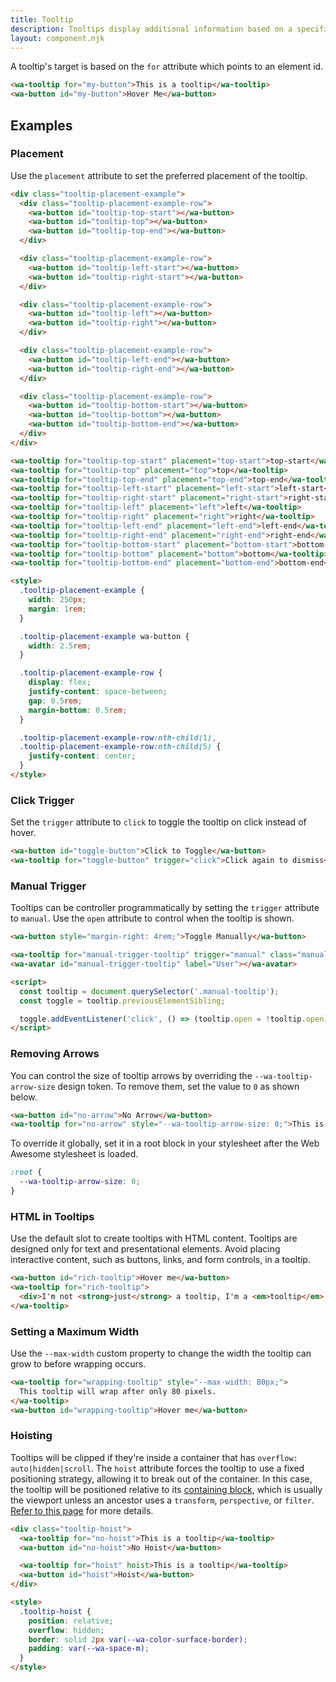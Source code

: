 ```yaml
---
title: Tooltip
description: Tooltips display additional information based on a specific action.
layout: component.njk
---
```



A tooltip's target is based on the `for` attribute which points to an element id.

```html {.example}
<wa-tooltip for="my-button">This is a tooltip</wa-tooltip>
<wa-button id="my-button">Hover Me</wa-button>
```

## Examples

### Placement

Use the `placement` attribute to set the preferred placement of the tooltip.

```html {.example}
<div class="tooltip-placement-example">
  <div class="tooltip-placement-example-row">
    <wa-button id="tooltip-top-start"></wa-button>
    <wa-button id="tooltip-top"></wa-button>
    <wa-button id="tooltip-top-end"></wa-button>
  </div>

  <div class="tooltip-placement-example-row">
    <wa-button id="tooltip-left-start"></wa-button>
    <wa-button id="tooltip-right-start"></wa-button>
  </div>

  <div class="tooltip-placement-example-row">
    <wa-button id="tooltip-left"></wa-button>
    <wa-button id="tooltip-right"></wa-button>
  </div>

  <div class="tooltip-placement-example-row">
    <wa-button id="tooltip-left-end"></wa-button>
    <wa-button id="tooltip-right-end"></wa-button>
  </div>

  <div class="tooltip-placement-example-row">
    <wa-button id="tooltip-bottom-start"></wa-button>
    <wa-button id="tooltip-bottom"></wa-button>
    <wa-button id="tooltip-bottom-end"></wa-button>
  </div>
</div>

<wa-tooltip for="tooltip-top-start" placement="top-start">top-start</wa-tooltip>
<wa-tooltip for="tooltip-top" placement="top">top</wa-tooltip>
<wa-tooltip for="tooltip-top-end" placement="top-end">top-end</wa-tooltip>
<wa-tooltip for="tooltip-left-start" placement="left-start">left-start</wa-tooltip>
<wa-tooltip for="tooltip-right-start" placement="right-start">right-start</wa-tooltip>
<wa-tooltip for="tooltip-left" placement="left">left</wa-tooltip>
<wa-tooltip for="tooltip-right" placement="right">right</wa-tooltip>
<wa-tooltip for="tooltip-left-end" placement="left-end">left-end</wa-tooltip>
<wa-tooltip for="tooltip-right-end" placement="right-end">right-end</wa-tooltip>
<wa-tooltip for="tooltip-bottom-start" placement="bottom-start">bottom-start</wa-tooltip>
<wa-tooltip for="tooltip-bottom" placement="bottom">bottom</wa-tooltip>
<wa-tooltip for="tooltip-bottom-end" placement="bottom-end">bottom-end</wa-tooltip>

<style>
  .tooltip-placement-example {
    width: 250px;
    margin: 1rem;
  }

  .tooltip-placement-example wa-button {
    width: 2.5rem;
  }

  .tooltip-placement-example-row {
    display: flex;
    justify-content: space-between;
    gap: 0.5rem;
    margin-bottom: 0.5rem;
  }

  .tooltip-placement-example-row:nth-child(1),
  .tooltip-placement-example-row:nth-child(5) {
    justify-content: center;
  }
</style>
```

### Click Trigger

Set the `trigger` attribute to `click` to toggle the tooltip on click instead of hover.

```html {.example}
<wa-button id="toggle-button">Click to Toggle</wa-button>
<wa-tooltip for="toggle-button" trigger="click">Click again to dismiss</wa-tooltip>
```

### Manual Trigger

Tooltips can be controller programmatically by setting the `trigger` attribute to `manual`. Use the `open` attribute to control when the tooltip is shown.

```html {.example}
<wa-button style="margin-right: 4rem;">Toggle Manually</wa-button>

<wa-tooltip for="manual-trigger-tooltip" trigger="manual" class="manual-tooltip">This is an avatar!</wa-tooltip>
<wa-avatar id="manual-trigger-tooltip" label="User"></wa-avatar>

<script>
  const tooltip = document.querySelector('.manual-tooltip');
  const toggle = tooltip.previousElementSibling;

  toggle.addEventListener('click', () => (tooltip.open = !tooltip.open));
</script>
```

### Removing Arrows

You can control the size of tooltip arrows by overriding the `--wa-tooltip-arrow-size` design token. To remove them, set the value to `0` as shown below.

```html {.example}
<wa-button id="no-arrow">No Arrow</wa-button>
<wa-tooltip for="no-arrow" style="--wa-tooltip-arrow-size: 0;">This is a tooltip with no arrow</wa-tooltip>
```

To override it globally, set it in a root block in your stylesheet after the Web Awesome stylesheet is loaded.

```css
:root {
  --wa-tooltip-arrow-size: 0;
}
```

### HTML in Tooltips

Use the default slot to create tooltips with HTML content. Tooltips are designed only for text and presentational elements. Avoid placing interactive content, such as buttons, links, and form controls, in a tooltip.

```html {.example}
<wa-button id="rich-tooltip">Hover me</wa-button>
<wa-tooltip for="rich-tooltip">
  <div>I'm not <strong>just</strong> a tooltip, I'm a <em>tooltip</em> with HTML!</div>
</wa-tooltip>
```

### Setting a Maximum Width

Use the `--max-width` custom property to change the width the tooltip can grow to before wrapping occurs.

```html {.example}
<wa-tooltip for="wrapping-tooltip" style="--max-width: 80px;">
  This tooltip will wrap after only 80 pixels.
</wa-tooltip>
<wa-button id="wrapping-tooltip">Hover me</wa-button>
```

### Hoisting

Tooltips will be clipped if they're inside a container that has `overflow: auto|hidden|scroll`. The `hoist` attribute forces the tooltip to use a fixed positioning strategy, allowing it to break out of the container. In this case, the tooltip will be positioned relative to its [containing block](https://developer.mozilla.org/en-US/docs/Web/CSS/Containing_block#Identifying_the_containing_block), which is usually the viewport unless an ancestor uses a `transform`, `perspective`, or `filter`. [Refer to this page](https://developer.mozilla.org/en-US/docs/Web/CSS/position#fixed) for more details.

```html {.example}
<div class="tooltip-hoist">
  <wa-tooltip for="no-hoist">This is a tooltip</wa-tooltip>
  <wa-button id="no-hoist">No Hoist</wa-button>

  <wa-tooltip for="hoist" hoist>This is a tooltip</wa-tooltip>
  <wa-button id="hoist">Hoist</wa-button>
</div>

<style>
  .tooltip-hoist {
    position: relative;
    overflow: hidden;
    border: solid 2px var(--wa-color-surface-border);
    padding: var(--wa-space-m);
  }
</style>
```
